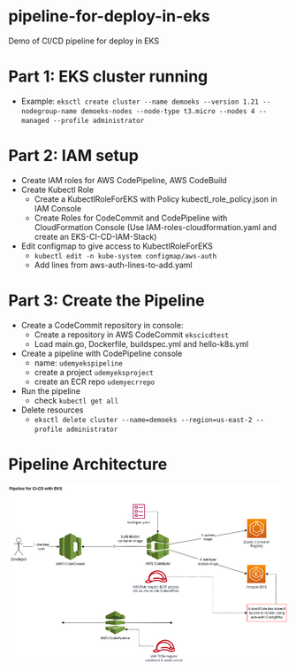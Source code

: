 # pipeline-for-deploy-in-eks
Demo of CI/CD pipeline for deploy in EKS

# Part 1: EKS cluster running
- Example: ```eksctl create cluster --name demoeks --version 1.21 --nodegroup-name demoeks-nodes --node-type t3.micro --nodes 4 --managed --profile administrator```

# Part 2: IAM setup
- Create IAM roles for AWS CodePipeline, AWS CodeBuild 
- Create Kubectl Role
    - Create a KubectlRoleForEKS with Policy kubectl_role_policy.json in IAM Console
    - Create Roles for CodeCommit and CodePipeline with CloudFormation Console (Use IAM-roles-cloudformation.yaml and create an EKS-CI-CD-IAM-Stack)
- Edit configmap to give access to KubectlRoleForEKS
    - ```kubectl edit -n kube-system configmap/aws-auth```
    - Add lines from aws-auth-lines-to-add.yaml

# Part 3: Create the Pipeline
- Create a CodeCommit repository in console:
    - Create a repository in AWS CodeCommit ```ekscicdtest```
    - Load main.go, Dockerfile, buildspec.yml and hello-k8s.yml
- Create a pipeline with CodePipeline console
    - name: ```udemyekspipeline```
    - create a project ```udemyeksproject```
    - create an ECR repo ```udemyecrrepo```
- Run the pipeline
    - check ```kubectl get all```
- Delete resources
    - ```eksctl delete cluster --name=demoeks --region=us-east-2 --profile administrator```

# Pipeline Architecture
![Pipeline demo](/architecture/pipeline-architecture-demo.png)